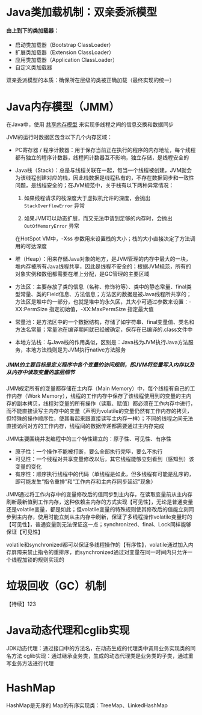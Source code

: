 # Java类加载机制：双亲委派模型

#### 由上到下的类加载器：

- 启动类加载器（Bootstrap ClassLoader）
- 扩展类加载器（Extension ClassLoader）
- 应用类加载器（Application ClassLoader）
- 自定义类加载器

双亲委派模型的本质：确保所在层级的类被正确加载（最终实现的统一）



# Java内存模型（JMM）

在Java中，使用 <u>共享内存模型</u> 来实现多线程之间的信息交换和数据同步

JVM的运行时数据区包含以下几个内存区域：

- PC寄存器 / 程序计数器：用于保存当前正在执行的程序的内存地址，每个线程都有独立的程序计数器，线程间计数器互不影响，独立存储，是线程安全的

- Java栈（Stack）：总是与线程关联在一起，每当一个线程被创建，JVM就会为该线程创建对应的栈，因此栈数据是线程私有的，不存在数据同步和一致性问题，是线程安全的；在JVM规范中，关于栈有以下两种异常情况：
  
  1. 如果线程请求的栈深度大于虚拟机允许的深度，会抛出 `StackOverflowError` 异常
  
  2. 如果JVM可以动态扩展，而又无法申请到足够的内存时，会抛出 `OutOfMemoryError` 异常
  
  在HotSpot VM中，-Xss 参数用来设置栈的大小；栈的大小直接决定了方法调用的可达深度
  
- 堆（Heap）：用来存储Java对象的地方，是JVM管理的内存中最大的一块，堆内存被所有Java线程共享，因此是线程不安全的；根据JVM规范，所有的对象实例和数组都需要在堆上分配，是GC管理的主要区域

- 方法区：主要存放了类的信息（名称、修饰符等）、类中的静态常量、final类型常量、类的Field信息、方法信息；方法区的数据是被Java线程所共享的；方法区是堆中的一部分，也就是堆中的永久区，其大小可通过参数来设置：-XX:PermSize 指定初始值，-XX:MaxPermSize 指定最大值

- 常量池：是方法区中的一个数据结构，存储了如字符串、final变量值、类名和方法名常量；常量池在编译期间就已经被确定，保存在已编译的.class文件中

- 本地方法栈：与Java栈的作用类似，区别是：Java栈为JVM执行Java方法服务，本地方法栈则是为JVM执行native方法服务

##### JMM的主要目标是定义程序中各个变量的访问规则，即JVM将变量写入内存以及从内存中读取变量的底层细节

JMM规定所有的变量都存储在主内存（Main Memory）中，每个线程有自己的工作内存（Work Memory），线程的工作内存中保存了该线程使用到的变量的主内存的副本拷贝，线程对变量的所有操作（读取、赋值）都必须在工作内存中进行，而不能直接读写主内存中的变量（声明为volatile的变量仍然有工作内存的拷贝，但特殊的操作顺序性，使其看起来跟直接读写主内存一样）；不同的线程之间无法直接访问对方的工作内存，线程间的数据传递都需要通过主内存完成

JMM主要围绕并发编程中的三个特性建立的：原子性、可见性、有序性

- 原子性：一个操作不能被打断，要么全部执行完毕，要么不执行
- 可见性：一个线程对共享变量修改以后，其它线程能够立刻看到（感知到）该变量的变化
- 有序性：顺序执行线程中的代码（单线程是如此，但多线程有可能是乱序的，即可能发生“指令重排”和“工作内存和主内存同步延迟”现象）

JMM通过将工作内存中的变量修改后的值同步到主内存，在读取变量前从主内存刷新最新值到工作内存，这种依赖主内存的方式实现【可见性】，无论是普通变量还是volatile变量，都是如此；但volatile变量的特殊规则使其修改后的值能立刻同步到主内存，使用时能立刻从主内存中刷新，保证了多线程操作volatile变量时的【可见性】，普通变量则无法保证这一点；synchronized、final、Lock同样能够保证【可见性】

volatile和synchronized都可以保证多线程操作的【有序性】，volatile通过加入内存屏障来禁止指令的重排序，而synchronized通过对变量在同一时间内只允许一个线程加锁的规则实现的



# 垃圾回收（GC）机制

【待续】123



# Java动态代理和cglib实现

JDK动态代理：通过接口中的方法名，在动态生成的代理类中调用业务实现类的同名方法
cglib实现：通过继承业务类，生成的动态代理类是业务类的子类，通过重写业务方法进行代理



# HashMap

HashMap是无序的
Map的有序实现类：TreeMap、LinkedHashMap